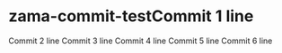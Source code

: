 # zama-commit-testCommit 1 line
Commit 2 line
Commit 3 line
Commit 4 line
Commit 5 line
Commit 6 line
